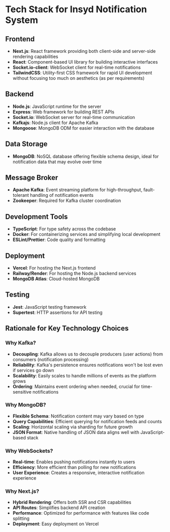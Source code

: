 # Tech Stack for Insyd Notification System

## Frontend
- **Next.js**: React framework providing both client-side and server-side rendering capabilities
- **React**: Component-based UI library for building interactive interfaces
- **Socket.io-client**: WebSocket client for real-time notifications
- **TailwindCSS**: Utility-first CSS framework for rapid UI development without focusing too much on aesthetics (as per requirements)

## Backend
- **Node.js**: JavaScript runtime for the server
- **Express**: Web framework for building REST APIs
- **Socket.io**: WebSocket server for real-time communication
- **Kafkajs**: Node.js client for Apache Kafka
- **Mongoose**: MongoDB ODM for easier interaction with the database

## Data Storage
- **MongoDB**: NoSQL database offering flexible schema design, ideal for notification data that may evolve over time

## Message Broker
- **Apache Kafka**: Event streaming platform for high-throughput, fault-tolerant handling of notification events
- **Zookeeper**: Required for Kafka cluster coordination

## Development Tools
- **TypeScript**: For type safety across the codebase
- **Docker**: For containerizing services and simplifying local development
- **ESLint/Prettier**: Code quality and formatting

## Deployment
- **Vercel**: For hosting the Next.js frontend
- **Railway/Render**: For hosting the Node.js backend services
- **MongoDB Atlas**: Cloud-hosted MongoDB

## Testing
- **Jest**: JavaScript testing framework
- **Supertest**: HTTP assertions for API testing

## Rationale for Key Technology Choices

### Why Kafka?
- **Decoupling**: Kafka allows us to decouple producers (user actions) from consumers (notification processing)
- **Reliability**: Kafka's persistence ensures notifications won't be lost even if services go down
- **Scalability**: Easily scales to handle millions of events as the platform grows
- **Ordering**: Maintains event ordering when needed, crucial for time-sensitive notifications

### Why MongoDB?
- **Flexible Schema**: Notification content may vary based on type
- **Query Capabilities**: Efficient querying for notification feeds and counts
- **Scaling**: Horizontal scaling via sharding for future growth
- **JSON Format**: Native handling of JSON data aligns well with JavaScript-based stack

### Why WebSockets?
- **Real-time**: Enables pushing notifications instantly to users
- **Efficiency**: More efficient than polling for new notifications
- **User Experience**: Creates a responsive, interactive notification experience

### Why Next.js?
- **Hybrid Rendering**: Offers both SSR and CSR capabilities
- **API Routes**: Simplifies backend API creation
- **Performance**: Optimized for performance with features like code splitting
- **Deployment**: Easy deployment on Vercel 